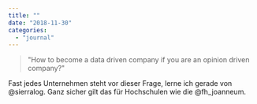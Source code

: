 ```yaml
---
title: ""
date: "2018-11-30"
categories: 
  - "journal"
---
```


> "How to become a data driven company if you are an opinion driven company?"

Fast jedes Unternehmen steht vor dieser Frage, lerne ich gerade von @sierralog. Ganz sicher gilt das für Hochschulen wie die @fh\_joanneum.
